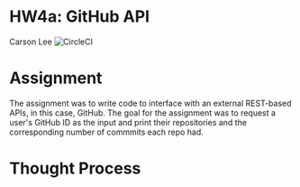 # HW4a: GitHub API
Carson Lee
![CircleCI](https://circleci.com/gh/username/repository-name/tree/main.svg?style=shield)

# Assignment
The assignment was to write code to interface with an external REST-based APIs, in this case, GitHub. The goal for the assignment was to request a user's GitHub ID as the input and print their repositories and the corresponding number of commmits each repo had.

# Thought Process
